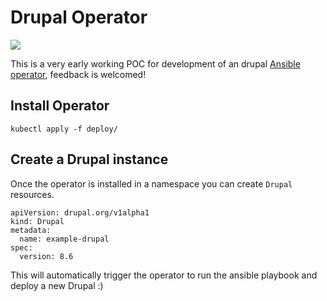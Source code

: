 # Drupal Operator

![](https://tokei.rs/b1/github/thom8/drupal-operator)

This is a very early working POC for development of an drupal [Ansible operator](https://github.com/operator-framework/operator-sdk/blob/master/doc/proposals/ansible-operator.md), feedback is welcomed!

## Install Operator

`kubectl apply -f deploy/`

## Create a Drupal instance

Once the operator is installed in a namespace you can create `Drupal` resources.

```
apiVersion: drupal.org/v1alpha1
kind: Drupal
metadata:
  name: example-drupal
spec:
  version: 8.6
```

This will automatically trigger the operator to run the ansible playbook and deploy a new Drupal :)
